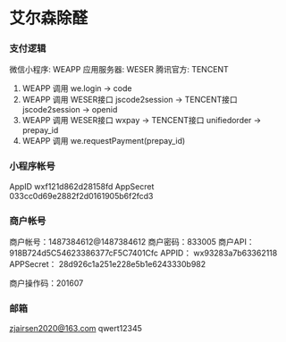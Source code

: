 # 艾尔森除醛

### 支付逻辑
微信小程序: WEAPP
应用服务器: WESER
腾讯官方:   TENCENT

1. WEAPP 调用 we.login -> code 
2. WEAPP 调用 WESER接口 jscode2session -> TENCENT接口 jscode2session -> openid
3. WEAPP 调用 WESER接口 wxpay -> TENCENT接口 unifiedorder -> prepay_id
4. WEAPP 调用 we.requestPayment(prepay_id)


### 小程序帐号
AppID     wxf121d862d28158fd
AppSecret 033cc0d69e2882f2d0161905b6f2fcd3

### 商户帐号
商户帐号：1487384612@1487384612
商户密码：833005
商户API： 918B724d5C54623386377cF5C7401Cfc
APPID：  wx93283a7b63362118
APPSecret： 28d926c1a251e228e5b1e6243330b982

商户操作码：201607

### 邮箱
zjairsen2020@163.com
qwert12345
